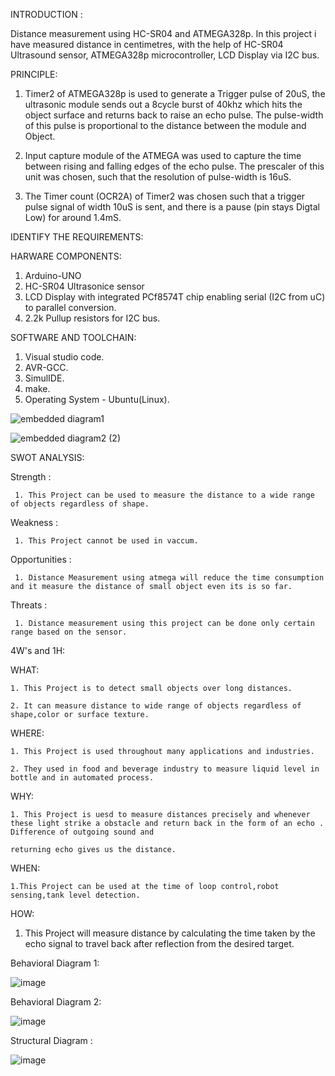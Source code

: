 INTRODUCTION :

  Distance measurement using HC-SR04 and ATMEGA328p. In this project i have measured distance in centimetres, with the help of HC-SR04 Ultrasound sensor, ATMEGA328p microcontroller, LCD Display via I2C bus.

PRINCIPLE:

  1. Timer2 of ATMEGA328p is used to generate a Trigger pulse of 20uS, the ultrasonic module sends out a 8cycle burst of 40khz which hits the object surface and returns back to raise an echo pulse. The pulse-width of this pulse is proportional to the distance between the module and Object.

  2. Input capture module of the ATMEGA was used to capture the time between rising and falling edges of the echo pulse. The prescaler of this unit was chosen, such that the resolution of pulse-width is 16uS.

  3. The Timer count (OCR2A) of Timer2 was chosen such that a trigger pulse signal of width 10uS is sent, and there is a pause (pin stays Digtal Low) for around 1.4mS.

IDENTIFY THE REQUIREMENTS:

HARWARE COMPONENTS:

1. Arduino-UNO
2. HC-SR04 Ultrasonice sensor
3. LCD Display with integrated PCf8574T chip enabling serial (I2C from uC) to parallel conversion.
4. 2.2k Pullup resistors for I2C bus.

SOFTWARE AND TOOLCHAIN:

1. Visual studio code.
2. AVR-GCC. 
3. SimulIDE.
4. make.
5. Operating System - Ubuntu(Linux).

![embedded diagram1](https://user-images.githubusercontent.com/94234015/144241445-e5993a74-cfc1-4923-a743-5e430f84649d.jpg)

![embedded diagram2 (2)](https://user-images.githubusercontent.com/94234015/144241922-739fcd4b-5f17-44ea-84a3-a42e8c8f3095.jpg)

SWOT ANALYSIS:

  Strength :

     1. This Project can be used to measure the distance to a wide range of objects regardless of shape.

  Weakness :

     1. This Project cannot be used in vaccum.

  Opportunities :

     1. Distance Measurement using atmega will reduce the time consumption and it measure the distance of small object even its is so far.

  Threats :

     1. Distance measurement using this project can be done only certain range based on the sensor.


4W's and 1H:
  
  WHAT:
  
    1. This Project is to detect small objects over long distances.
    
    2. It can measure distance to wide range of objects regardless of shape,color or surface texture.
    
  WHERE:
    
    1. This Project is used throughout many applications and industries.
    
    2. They used in food and beverage industry to measure liquid level in bottle and in automated process.
    
  WHY:
   
    1. This Project is uesd to measure distances precisely and whenever these light strike a obstacle and return back in the form of an echo . Difference of outgoing sound and
    
    returning echo gives us the distance.
    
  WHEN:
  
    1.This Project can be used at the time of loop control,robot sensing,tank level detection.
    
  HOW:
   
   1. This Project  will measure distance  by calculating the time taken by the echo signal to travel back after reflection from the desired target.

Behavioral Diagram 1:

![image](https://user-images.githubusercontent.com/94234015/144190690-2bc18b90-87c3-42e9-8ab3-302749df3c26.png)

Behavioral Diagram 2:

![image](https://user-images.githubusercontent.com/94234015/144190506-7fe53fc9-6dac-4e1a-85d0-02bb726da151.png)

Structural Diagram :

![image](https://user-images.githubusercontent.com/94234015/144190086-4ce7220a-468d-4f3a-a604-6a986bafd1c8.png)
    
